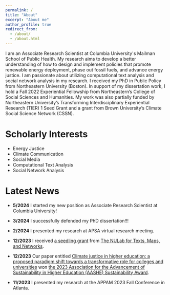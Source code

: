 ```yaml
---
permalink: /
title: "About"
excerpt: "About me"
author_profile: true
redirect_from: 
  - /about/
  - /about.html
---
```


I am an Associate Research Scientist at Columbia University's Mailman School of Public Health. My research aims to develop a better understanding of how to design and implement policies that promote renewable energy deployment, phase out fossil fuels, and advance energy justice. I am passionate about utilizing computational text analysis and social network analysis in my research. I received my PhD in Public Policy from Northeastern University (Boston). In support of my dissertation work, I hold a Fall 2022 Experiential Fellowship from Northeastern’s College of Social Sciences and Humanities. My work was also partially funded by Northeastern University’s Transforming Interdisciplinary Experiential Research (TIER) 1 Seed Grant and a grant from Brown University’s Climate Social Science Network (CSSN).

Scholarly Interests
======
- Energy Justice
- Climate Communication
- Social Media
- Computational Text Analysis
- Social Network Analysis

Latest News
======
- **5/2024** I started my new position as Associate Research Scientist at Columbia University!
  
- **3/2024** I successfully defended my PhD dissertation!!!

- **2/2024** I presented my research at APSA virtual research meeting.

- **12/2023** I received [a seedling grant](https://cssh.northeastern.edu/nulab/fall-23-grants/) from [The NULab for Texts, Maps, and Networks](https://cssh.northeastern.edu/nulab/).

- **12/2023** Our paper entitled [Climate justice in higher education: a proposed paradigm shift towards a transformative role for colleges and universities](https://link.springer.com/article/10.1007/s10584-023-03486-4) won [the 2023 Association for the Advancement of Sustainability in Higher Education (AASHE) Sustainability Award](https://www.aashe.org/get-involved/awards/winners/).
  
- **11/2023** I presented my research at the APPAM 2023 Fall Conference in Atlanta.
